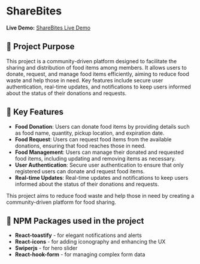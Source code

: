 # ShareBites

**Live Demo:** [ShareBites Live Demo](https://share-bites-9867f.web.app/)



## 📝 Project Purpose
This project is a community-driven platform designed to facilitate the sharing and distribution of food items among members. It allows users to donate, request, and manage food items efficiently, aiming to reduce food waste and help those in need. Key features include secure user authentication, real-time updates, and notifications to keep users informed about the status of their donations and requests.



## 🌟 Key Features

- **Food Donation**: Users can donate food items by providing details such as food name, quantity, pickup location, and expiration date.
- **Food Request**: Users can request food items from the available donations, ensuring that food reaches those in need.
- **Food Management**: Users can manage their donated and requested food items, including updating and removing items as necessary.
- **User Authentication**: Secure user authentication to ensure that only registered users can donate and request food items.
- **Real-time Updates**: Real-time updates and notifications to keep users informed about the status of their donations and requests.

This project aims to reduce food waste and help those in need by creating a community-driven platform for food sharing.



## 🚀  NPM Packages used in the project

- **React-toastify** - for elegant notifications and alerts
- **React-icons** - for adding iconography and enhancing the UX
- **Swiperjs** - for hero slider
- **React-hook-form** - for managing complex form data
